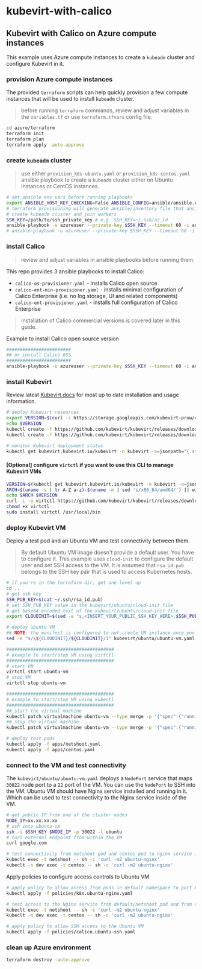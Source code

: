 # kubevirt-with-calico

## Kubevirt with Calico on Azure compute instances

This example uses Azure compute instances to create a `kubeadm` cluster and configure Kubevirt in it.

### provision Azure compute instances

The provided `terraform` scripts can help quickly provision a few compute instances that will be used to install `kubeadm` cluster.

>before running `terraform` commands, review and adjust variables in the `variables.tf` or use `terraform.tfvars` config file.

```bash
cd azure/terraform
terraform init
terraform plan
terraform apply -auto-approve
```

### create `kubeadm` cluster

>use either `provision_k8s-ubuntu.yaml` or `provision_k8s-centos.yaml` ansible playbook to create a `kubeadm` cluster either on Ubuntu instances or CentOS instances.

```bash
# set ansible env vars before running playbooks
export ANSIBLE_HOST_KEY_CHECKING=False ANSIBLE_CONFIG=ansible/ansible.cfg
# terraform provisioning will generate ansible/inventory file that ansible playbooks use
# create kubeadm cluster and join workers
SSH_KEY=/path/to/ssh_private_key # e.g. SSH_KEY=~/.ssh/az_id
ansible-playbook -u azureuser --private-key $SSH_KEY --timeout 60 -i ansible/inventory ansible/provision_k8s-ubuntu.yaml
# ansible-playbook -u azureuser --private-key $SSH_KEY --timeout 60 -i ansible/inventory ansible/provision_k8s-centos.yaml
```

### install Calico

>review and adjust variables in ansible playbooks before running them.

This repo provides 3 ansible playbooks to install Calico:

- `calico-os-provisioner.yaml` - installs Calico open source
- `calico-ent-min-provisioner.yaml` - installs minimal configuration of Calico Enterprise (i.e. no log storage, UI and related components)
- `calico-ent-provisioner.yaml` - installs full configuration of Calico Enterprise

>installation of Calico commercial versions is covered later in this guide.

Example to install Calico open source version

```bash
########################
## or install Calico OSS
########################
ansible-playbook -u azureuser --private-key $SSH_KEY --timeout 60 -i ansible/inventory ansible/calico-os-provisioner.yaml
```

### install Kubevirt

Review latest [Kubevirt docs](https://kubevirt.io/user-guide/) for most up to date installation and usage information.

```bash
# deploy Kubevirt resources
export VERSION=$(curl -s https://storage.googleapis.com/kubevirt-prow/release/kubevirt/kubevirt/stable.txt)
echo $VERSION
kubectl create -f https://github.com/kubevirt/kubevirt/releases/download/$VERSION/kubevirt-operator.yaml
kubectl create -f https://github.com/kubevirt/kubevirt/releases/download/$VERSION/kubevirt-cr.yaml

# monitor Kubevirt deployment status
kubectl get kubevirt.kubevirt.io/kubevirt -n kubevirt -o=jsonpath="{.status.phase}"
```

#### [Optional] configure `virtctl` if you want to use this CLI to manage Kubevirt VMs

```bash
VERSION=$(kubectl get kubevirt.kubevirt.io/kubevirt -n kubevirt -o=jsonpath="{.status.targetKubeVirtVersion}")
ARCH=$(uname -s | tr A-Z a-z)-$(uname -m | sed 's/x86_64/amd64/') || windows-amd64.exe
echo $ARCH $VERSION
curl -L -o virtctl https://github.com/kubevirt/kubevirt/releases/download/$VERSION/virtctl-$VERSION-$ARCH
chmod +x virtctl
sudo install virtctl /usr/local/bin
```

### deploy Kubevirt VM

Deploy a test pod and an Ubuntu VM and test connectivity between them.

>By default Ubuntu VM image doesn't provide a default user. You have to configure it. This example uses `cloud-init` to configure the default user and set SSH access to the VM. It is assumed that `rsa_id.pub` belongs to the SSH key pair that is used to access Kubernetes hosts.

```bash
# if you're in the terraform dir, get one level up
cd ..
# get ssh key
SSH_PUB_KEY=$(cat ~/.ssh/rsa_id.pub)
# set SSH_PUB_KEY value in the kubevirt/ubuntu/cloud-init file
# get base64 encoded text of the kubevirt/ubuntu/cloud-init file
export CLOUDINIT=$(sed -e "s,<INSERT_YOUR_PUBLIC_SSH_KEY_HERE>,$SSH_PUB_KEY,1" kubevirt/ubuntu/cloud-init | base64 -i -)

# deploy ubuntu VM
## NOTE: the manifest is configured to not create VM instance once you deploy it. You can use either virtctl or kubectl commands to start a VM instance.
sed -e "s/\${CLOUDINIT}/${CLOUDINIT}/1" kubevirt/ubuntu/ubuntu-vm.yaml | kubectl apply -f-

########################################
# example to start/stop VM using virtctl
########################################
# start VM
virtctl start ubuntu-vm
# stop VM
virtctl stop ubuntu-vm

########################################
# example to start/stop VM using kubectl
########################################
## start the virtual machine
kubectl patch virtualmachine ubuntu-vm --type merge -p '{"spec":{"running":true}}'
## stop the virtual machine
kubectl patch virtualmachine ubuntu-vm --type merge -p '{"spec":{"running":false}}'

# deploy test pods
kubectl apply -f apps/netshoot.yaml
kubectl apply -f apps/centos.yaml
```

### connect to the VM and test connectivity

The `kubevirt/ubuntu/ubuntu-vm.yaml` deploys a `NodePort` service that maps `30022` node port to a `22` port of the VM. You can use the `NodePort` to SSH into the VM.
Ubuntu VM should have Nginx service installed and running in it. Which can be used to test connectivity to the Nginx service inside of the VM.

```bash
# get public IP from one of the cluster nodes
NODE_IP=xx.xx.xx.xx
# ssh into ubuntu-vm
ssh -i $SSH_KEY $NODE_IP -p 30022 -l ubuntu
# curl external endpoint from within the VM
curl google.com

# test connectivity from netshoot pod and centos pod to nginx service inside of the Ubuntu VM
kubeclt exec -t netshoot -- sh -c 'curl -m2 ubuntu-nginx'
kubeclt -n dev exec -t centos -- sh -c 'curl -m2 ubuntu-nginx'
```

Apply policies to configure access controls to Ubuntu VM

```bash
# apply policy to allow access from pods in default namespace to port 80 of the Ubuntu VM that Nginx service uses
kubectl apply -f policies/k8s.ubuntu-nginx.yaml

# test access to the Nginx service from default/netshoot pod and from dev/centos pod
kubeclt exec -t netshoot -- sh -c 'curl -m2 ubuntu-nginx'
kubeclt -n dev exec -t centos -- sh -c 'curl -m2 ubuntu-nginx'

# apply policy to allow SSH access to the Ubuntu VM
kubectl apply -f policies/calico.ubuntu-ssh.yaml
```

### clean up Azure environment

```bash
terraform destroy -auto-approve
```
